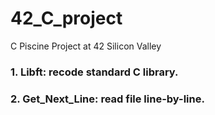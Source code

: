 # 42_C_project
C Piscine Project at 42 Silicon Valley

### 1. Libft: recode standard C library.



### 2. Get_Next_Line: read file line-by-line.


